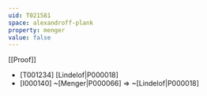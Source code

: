 ```yaml
---
uid: T021581
space: alexandroff-plank
property: menger
value: false
---
```

[[Proof]]

* [T001234] [Lindelof|P000018]
* [I000140] ~[Menger|P000066] => ~[Lindelof|P000018]

